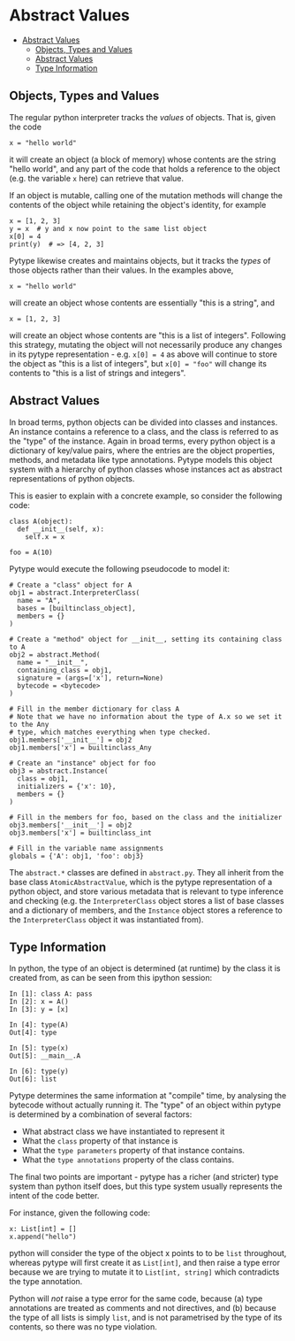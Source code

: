 # Abstract Values

<!--*
freshness: { owner: 'mdemello' reviewed: '2020-07-09' }
*-->

<!--ts-->
   * [Abstract Values](#abstract-values)
      * [Objects, Types and Values](#objects-types-and-values)
      * [Abstract Values](#abstract-values-1)
      * [Type Information](#type-information)

<!-- Added by: mdemello, at: 2020-08-04T17:24-07:00 -->

<!--te-->

## Objects, Types and Values

The regular python interpreter tracks the *values* of objects. That is, given
the code

```
x = "hello world"
```

it will create an object (a block of memory) whose contents are the string
"hello world", and any part of the code that holds a reference to the object
(e.g. the variable `x` here) can retrieve that value.

If an object is mutable, calling one of the mutation methods will change the
contents of the object while retaining the object's identity, for example

```
x = [1, 2, 3]
y = x  # y and x now point to the same list object
x[0] = 4
print(y)  # => [4, 2, 3]
```

Pytype likewise creates and maintains objects, but it tracks the *types* of
those objects rather than their values. In the examples above,

```
x = "hello world"
```

will create an object whose contents are essentially "this is a string", and

```
x = [1, 2, 3]
```

will create an object whose contents are "this is a list of integers". Following
this strategy, mutating the object will not necessarily produce any changes in
its pytype representation - e.g. `x[0] = 4` as above will continue to store the
object as "this is a list of integers", but `x[0] = "foo"` will change its
contents to "this is a list of strings and integers".

## Abstract Values

In broad terms, python objects can be divided into classes and instances. An
instance contains a reference to a class, and the class is referred to as the
"type" of the instance. Again in broad terms, every python object is a
dictionary of key/value pairs, where the entries are the object properties,
methods, and metadata like type annotations. Pytype models this object system
with a hierarchy of python classes whose instances act as abstract
representations of python objects.

This is easier to explain with a concrete example, so consider the following
code:

```
class A(object):
  def __init__(self, x):
    self.x = x

foo = A(10)
```

Pytype would execute the following pseudocode to model it:

```
# Create a "class" object for A
obj1 = abstract.InterpreterClass(
  name = "A",
  bases = [builtinclass_object],
  members = {}
)

# Create a "method" object for __init__, setting its containing class to A
obj2 = abstract.Method(
  name = "__init__",
  containing_class = obj1,
  signature = (args=['x'], return=None)
  bytecode = <bytecode>
)

# Fill in the member dictionary for class A
# Note that we have no information about the type of A.x so we set it to the Any
# type, which matches everything when type checked.
obj1.members['__init__'] = obj2
obj1.members['x'] = builtinclass_Any

# Create an "instance" object for foo
obj3 = abstract.Instance(
  class = obj1,
  initializers = {'x': 10},
  members = {}
)

# Fill in the members for foo, based on the class and the initializer
obj3.members['__init__'] = obj2
obj3.members['x'] = builtinclass_int

# Fill in the variable name assignments
globals = {'A': obj1, 'foo': obj3}
```

The `abstract.*` classes are defined in `abstract.py`. They all inherit from the
base class `AtomicAbstractValue`, which is the pytype representation of a python
object, and store various metadata that is relevant to type inference and
checking (e.g.  the `InterpreterClass` object stores a list of base classes and
a dictionary of members, and the `Instance` object stores a reference to the
`InterpreterClass` object it was instantiated from).

## Type Information

In python, the type of an object is determined (at runtime) by the class it is
created from, as can be seen from this ipython session:

```
In [1]: class A: pass
In [2]: x = A()
In [3]: y = [x]

In [4]: type(A)
Out[4]: type

In [5]: type(x)
Out[5]: __main__.A

In [6]: type(y)
Out[6]: list
```

Pytype determines the same information at "compile" time, by analysing the
bytecode without actually running it. The "type" of an object within pytype is
determined by a combination of several factors:

- What abstract class we have instantiated to represent it
- What the `class` property of that instance is
- What the `type parameters` property of that instance contains.
- What the `type annotations` property of the class contains.

The final two points are important - pytype has a richer (and stricter) type
system than python itself does, but this type system usually represents the
intent of the code better.

For instance, given the following code:

```
x: List[int] = []
x.append("hello")
```

python will consider the type of the object x points to to be `list` throughout,
whereas pytype will first create it as `List[int]`, and then raise a type error
because we are trying to mutate it to `List[int, string]` which contradicts the
type annotation.

Python will *not* raise a type error for the same code, because (a) type
annotations are treated as comments and not directives, and (b) because the type
of all lists is simply `list`, and is not parametrised by the type of its
contents, so there was no type violation.
